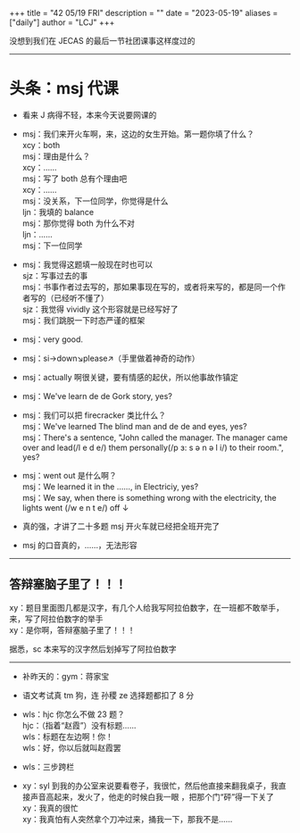 +++
title = "42 05/19 FRI"
description = ""
date = "2023-05-19"
aliases = ["daily"]
author = "LCJ"
+++

没想到我们在 JECAS 的最后一节社团课事这样度过的

---

# 头条：msj 代课

- 看来 J 病得不轻，本来今天说要网课的

- msj：我们来开火车啊，来，这边的女生开始。第一题你填了什么？  
xcy：both  
msj：理由是什么？  
xcy：……  
msj：写了 both 总有个理由吧  
xcy：……  
msj：没关系，下一位同学，你觉得是什么  
ljn：我填的 balance  
msj：那你觉得 both 为什么不对  
ljn：……  
msj：下一位同学  

- msj：我觉得这题填一般现在时也可以  
sjz：写事过去的事  
msj：书事作者过去写的，那如果事现在写的，或者将来写的，都是同一个作者写的（已经听不懂了）  
sjz：我觉得 vividly 这个形容就是已经写好了  
msj：我们跳脱一下时态严谨的框架  

- msj：very good.

- msj：si→down↘please↗（手里做着神奇的动作）

- msj：actually 啊很关键，要有情感的起伏，所以他事故作镇定

- msj：We've learn de de Gork story, yes?

- msj：我们可以把 firecracker 类比什么？  
msj：We've learned The blind man and de de and eyes, yes?  
msj：There's a sentence, "John called the manager. The manager came over and lead(/l e d e/) them personally(/p ɜ: s ə n ə l i/) to their room.", yes?

- msj：went out 是什么啊？  
msj：We learned it in the ……, in Electriciy, yes?  
msj：We say, when there is something wrong with the electricity, the lights went (/w e n t e/) off ↓

- 真的强，才讲了二十多题 msj 开火车就已经把全班开完了

- msj 的口音真的，……，无法形容

---

## 答辩塞脑子里了！！！

xy：题目里面图几都是汉字，有几个人给我写阿拉伯数字，在一班都不敢举手，来，写了阿拉伯数字的举手  
xy：是你啊，答辩塞脑子里了！！！  
  
据悉，sc 本来写的汉字然后划掉写了阿拉伯数字

---

- 补昨天的：gym：蒋家宝

- 语文考试真 tm 狗，连 孙稷 ze 选择题都扣了 8 分

- wls：hjc 你怎么不做 23 题？  
hjc：（指着“赵霞”）没有标题……  
wls：标题在左边啊！你！  
wls：好，你以后就叫赵霞罢

- wls：三步跨栏

- xy：syl 到我的办公室来说要看卷子，我很忙，然后他直接来翻我桌子，我直接声音高起来，发火了，他走的时候白我一眼 ，把那个门“砰”得一下关了  
xy：我真的很忙  
xy：我真怕有人突然拿个刀冲过来，捅我一下，那我不是……